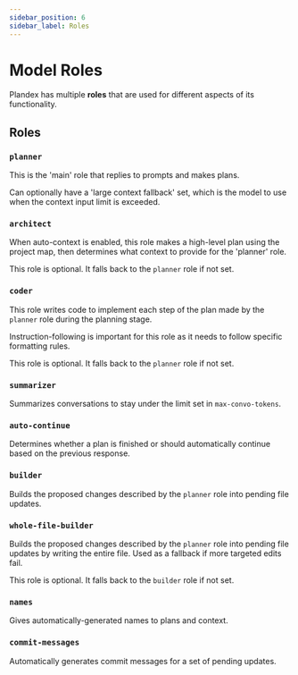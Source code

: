 ```yaml
---
sidebar_position: 6
sidebar_label: Roles
---
```


# Model Roles

Plandex has multiple **roles** that are used for different aspects of its functionality.

## Roles

### `planner`

This is the 'main' role that replies to prompts and makes plans.

Can optionally have a 'large context fallback' set, which is the model to use when the context input limit is exceeded.

### `architect`

When auto-context is enabled, this role makes a high-level plan using the project map, then determines what context to provide for the 'planner' role.

This role is optional. It falls back to the `planner` role if not set.

### `coder`

This role writes code to implement each step of the plan made by the `planner` role during the planning stage.

Instruction-following is important for this role as it needs to follow specific formatting rules.

This role is optional. It falls back to the `planner` role if not set.

### `summarizer`

Summarizes conversations to stay under the limit set in `max-convo-tokens`.

### `auto-continue`

Determines whether a plan is finished or should automatically continue based on the previous response.

### `builder`

Builds the proposed changes described by the `planner` role into pending file updates.

### `whole-file-builder`

Builds the proposed changes described by the `planner` role into pending file updates by writing the entire file. Used as a fallback if more targeted edits fail.

This role is optional. It falls back to the `builder` role if not set.

### `names`

Gives automatically-generated names to plans and context.

### `commit-messages`

Automatically generates commit messages for a set of pending updates.